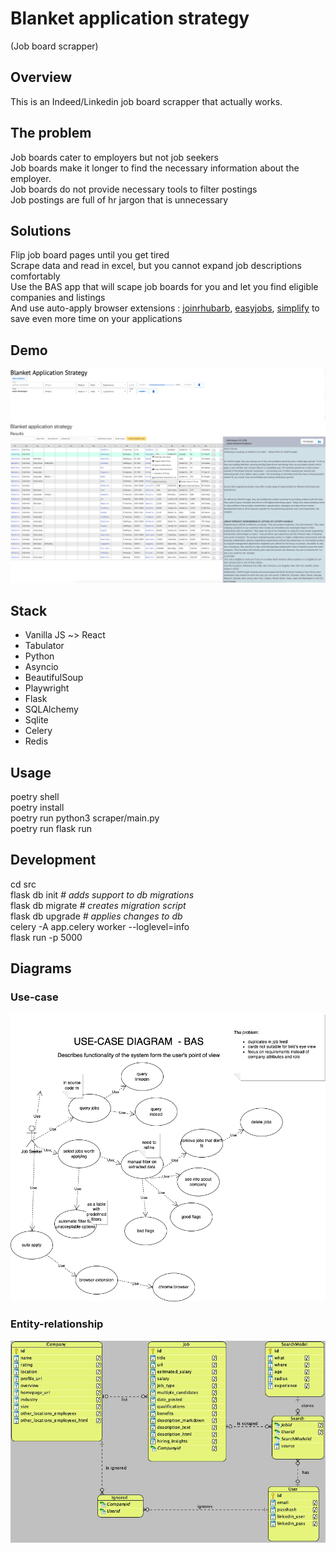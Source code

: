 # Blanket application strategy

(Job board scrapper)

## Overview

This is an Indeed/Linkedin job board scrapper that actually works.

## The problem

Job boards cater to employers but not job seekers  
Job boards make it longer to find the necessary information about the employer.  
Job boards do not provide necessary tools to filter postings  
Job postings are full of hr jargon that is unnecessary

## Solutions

Flip job board pages until you get tired  
Scrape data and read in excel, but you cannot expand job descriptions comfortably  
Use the BAS app that will scape job boards for you and let you find eligible companies and listings  
And use auto-apply browser extensions :
[joinrhubarb](www.joinrhubarb.com),
[easyjobs](www.easyjobs.so),
[simplify](www.simplify.jobs)
to save even more time on your applications


## Demo

![Current version demo search](Screenshot%202022-08-18-2.png)
![Current version demo results](Screenshot%202022-08-18.png)

## Stack

- Vanilla JS ~> React
- Tabulator
- Python
- Asyncio
- BeautifulSoup
- Playwright
- Flask
- SQLAlchemy
- Sqlite
- Celery
- Redis

## Usage

poetry shell  
poetry install   
poetry run python3 scraper/main.py  
poetry run flask run

## Development

cd src  
flask db init  _# adds support to db migrations_  
flask db migrate _# creates migration script_  
flask db upgrade _# applies changes to db_  
celery -A app.celery worker --loglevel=info  
flask run -p 5000  

## Diagrams
### Use-case
![Use case diagram](diagrams/Diagram-USE-CASE.png)
### Entity-relationship
![ER diagram](diagrams/er-diagram.jpg)

